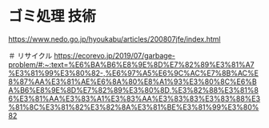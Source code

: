 # ゴミ処理 技術
https://www.nedo.go.jp/hyoukabu/articles/200807jfe/index.html


＃ リサイクル
https://ecorevo.jp/2019/07/garbage-problem/#:~:text=%E6%BA%B6%E8%9E%8D%E7%82%89%E3%81%A7%E3%81%99%E3%80%82-,%E6%97%A5%E6%9C%AC%E7%8B%AC%E8%87%AA%E3%81%AE%E6%8A%80%E8%A1%93%E3%80%8C%E6%BA%B6%E8%9E%8D%E7%82%89%E3%80%8D,%E3%82%88%E3%81%86%E3%81%AA%E3%83%A1%E3%83%AA%E3%83%83%E3%83%88%E3%81%8C%E3%81%82%E3%82%8A%E3%81%BE%E3%81%99%E3%80%82

